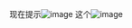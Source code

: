 现在提示![image](https://user-images.githubusercontent.com/50396471/175326124-75aaa778-08dd-48a9-b99a-bd9eb139042f.png)
这个![image](https://user-images.githubusercontent.com/50396471/175326170-c42e54cd-f915-458a-8aea-9c6db95dd2b6.png)
